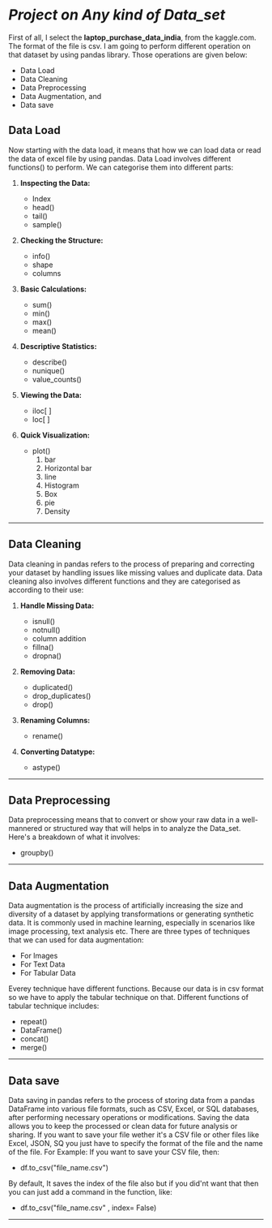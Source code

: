 # *Project on Any kind of Data_set*

First of all, I select the **laptop_purchase_data_india**, from the kaggle.com.
The format of the file is csv. I am going to perform different operation on that dataset by using pandas library. 
Those operations are given below:

- Data Load
- Data Cleaning
- Data Preprocessing
- Data Augmentation, and
- Data save


## Data Load
Now starting with the data load, it means that how we can load data or read the data of excel file by using pandas. Data Load involves different functions() to perform.
We can categorise them into different parts:

1. **Inspecting the Data:**
   - Index
   - head()
   - tail()
   - sample()


2. **Checking the Structure:**
    - info()
    - shape
    - columns
3. **Basic Calculations:**
    - sum()
    - min()
    - max()
    - mean()

4. **Descriptive Statistics:**
    - describe()
    - nunique()
    - value_counts()


5. **Viewing the Data:**
    - iloc[ ]
    - loc[ ]
  

6. **Quick Visualization:**
    - plot()
      1. bar 
      2. Horizontal bar
      3. line
      4. Histogram
      5. Box
      6. pie 
      7. Density
---

## Data Cleaning
Data cleaning in pandas refers to the process of preparing and correcting your dataset by handling issues like missing values and duplicate data. Data cleaning also involves different functions and they are categorised as according to their use:

1. **Handle Missing Data:**
    - isnull()
    - notnull()
    - column addition
    - fillna()
    - dropna()
    

2. **Removing Data:**
    - duplicated()
    - drop_duplicates()
    - drop()


3. **Renaming Columns:**
    - rename()


4. **Converting Datatype:**
    - astype()

---

## Data Preprocessing

Data preprocessing means that to convert or show your raw data in a well-mannered or structured way that will helps in to analyze the Data_set.
Here's a breakdown of what it involves:

- groupby()


---


## Data Augmentation
Data augmentation is the process of artificially increasing the size and diversity of a dataset by applying transformations or generating synthetic data.
It is commonly used in machine learning, especially in scenarios like image processing, text analysis etc. There are three types of techniques that we can used for data augmentation:

- For Images
- For Text Data
- For Tabular Data

Everey technique have different functions. Because our data is in csv format so we have to apply the tabular technique on that.
Different functions of tabular technique includes:

- repeat()
- DataFrame()
- concat()
- merge()
  
----

## Data save
Data saving in pandas refers to the process of storing data from a pandas DataFrame into various file formats, such as CSV, Excel, or SQL databases,
after performing necessary operations or modifications. Saving the data allows you to keep the processed or clean data for future analysis or sharing.
If you want to save your file wether it's a CSV file or other files like Excel, JSON, SQ you just have to specify the format of the file and the name of the file.
For Example: 
If you want to save your CSV file, then:

-  df.to_csv("file_name.csv")

By default, It saves the index of the file also but if you did'nt want that then you can just add a command in the function, like:
- df.to_csv("file_name.csv" , index= False)
  
---
